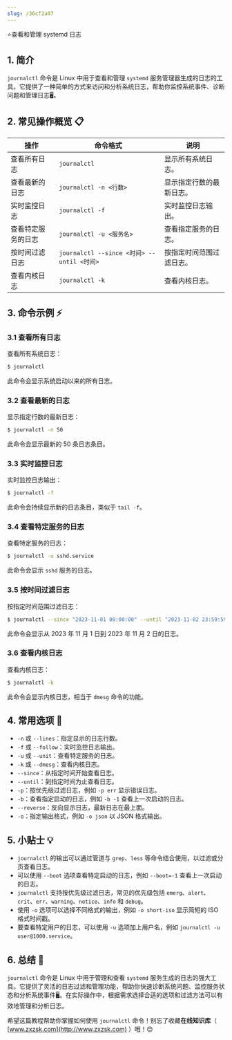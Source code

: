 ```yaml
---
slug: /36cf2a07
---
```

⭐查看和管理 systemd 日志

## 1. 简介

`journalctl` 命令是 Linux 中用于查看和管理 `systemd` 服务管理器生成的日志的工具。它提供了一种简单的方式来访问和分析系统日志，帮助你监控系统事件、诊断问题和管理日志🖥️。

## 2. 常见操作概览 📋

| 操作                    | 命令格式                           | 说明                                 |
|-------------------------|-----------------------------------|--------------------------------------|
| 查看所有日志            | `journalctl`                      | 显示所有系统日志。                   |
| 查看最新的日志          | `journalctl -n <行数>`             | 显示指定行数的最新日志。             |
| 实时监控日志            | `journalctl -f`                   | 实时监控日志输出。                   |
| 查看特定服务的日志      | `journalctl -u <服务名>`           | 查看指定服务的日志。                 |
| 按时间过滤日志          | `journalctl --since <时间> --until <时间>` | 按指定时间范围过滤日志。          |
| 查看内核日志            | `journalctl -k`                   | 查看内核日志。                       |

## 3. 命令示例 ⚡

### 3.1 查看所有日志

查看所有系统日志：

```bash
$ journalctl
```

此命令会显示系统启动以来的所有日志。

### 3.2 查看最新的日志

显示指定行数的最新日志：

```bash
$ journalctl -n 50
```

此命令会显示最新的 50 条日志条目。

### 3.3 实时监控日志

实时监控日志输出：

```bash
$ journalctl -f
```

此命令会持续显示新的日志条目，类似于 `tail -f`。

### 3.4 查看特定服务的日志

查看特定服务的日志：

```bash
$ journalctl -u sshd.service
```

此命令会显示 `sshd` 服务的日志。

### 3.5 按时间过滤日志

按指定时间范围过滤日志：

```bash
$ journalctl --since "2023-11-01 00:00:00" --until "2023-11-02 23:59:59"
```

此命令会显示从 2023 年 11 月 1 日到 2023 年 11 月 2 日的日志。

### 3.6 查看内核日志

查看内核日志：

```bash
$ journalctl -k
```

此命令会显示内核日志，相当于 `dmesg` 命令的功能。

## 4. 常用选项 📝

- `-n` 或 `--lines`：指定显示的日志行数。
- `-f` 或 `--follow`：实时监控日志输出。
- `-u` 或 `--unit`：查看特定服务的日志。
- `-k` 或 `--dmesg`：查看内核日志。
- `--since`：从指定时间开始查看日志。
- `--until`：到指定时间为止查看日志。
- `-p`：按优先级过滤日志，例如 `-p err` 显示错误日志。
- `-b`：查看指定启动的日志，例如 `-b -1` 查看上一次启动的日志。
- `--reverse`：反向显示日志，最新日志在最上面。
- `-o`：指定输出格式，例如 `-o json` 以 JSON 格式输出。

## 5. 小贴士 💡

- `journalctl` 的输出可以通过管道与 `grep`、`less` 等命令结合使用，以过滤或分页查看日志。
- 可以使用 `--boot` 选项查看特定启动的日志，例如 `--boot=-1` 查看上一次启动的日志。
- `journalctl` 支持按优先级过滤日志，常见的优先级包括 `emerg`、`alert`、`crit`、`err`、`warning`、`notice`、`info` 和 `debug`。
- 使用 `-o` 选项可以选择不同格式的输出，例如 `-o short-iso` 显示简短的 ISO 格式时间戳。
- 要查看特定用户的日志，可以使用 `-u` 选项加上用户名，例如 `journalctl -u user@1000.service`。

## 6. 总结 🎯

`journalctl` 命令是 Linux 中用于管理和查看 `systemd` 服务生成的日志的强大工具。它提供了灵活的日志过滤和管理功能，帮助你快速诊断系统问题、监控服务状态和分析系统事件🖥️。在实际操作中，根据需求选择合适的选项和过滤方法可以有效地管理和分析日志。

希望这篇教程帮助你掌握如何使用 `journalctl` 命令！别忘了收藏**在线知识库**（ [www.zxzsk.com](http://www.zxzsk.com) ）哦！😊
